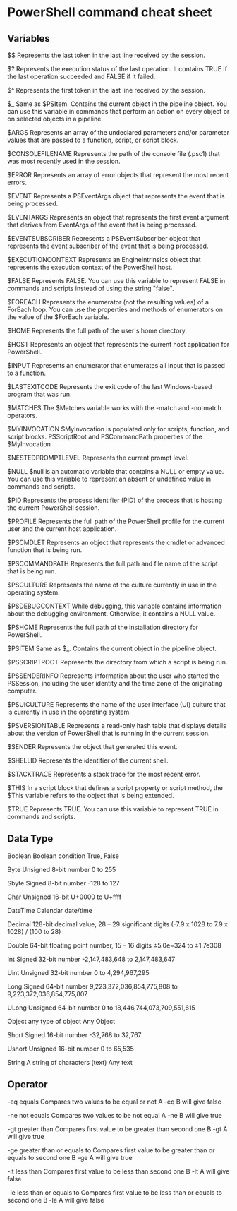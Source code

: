 # PowerShell command cheat sheet
## Variables

$$
Represents the last token in the last line received by the session.

$?
Represents the execution status of the last operation. It contains TRUE if the last operation succeeded and FALSE if it failed.

$^
Represents the first token in the last line received by the session.

$_
Same as $PSItem. Contains the current object in the pipeline object. You can use this variable in commands that perform an action on every object or on selected objects in a pipeline.

$ARGS
Represents an array of the undeclared parameters and/or parameter values that are passed to a function, script, or script block.

$CONSOLEFILENAME
Represents the path of the console file (.psc1) that was most recently used in the session.

$ERROR
Represents an array of error objects that represent the most recent errors.

$EVENT
Represents a PSEventArgs object that represents the event that is being processed.

$EVENTARGS
Represents an object that represents the first event argument that derives from EventArgs of the event that is being processed.

$EVENTSUBSCRIBER
Represents a PSEventSubscriber object that represents the event subscriber of the event that is being processed.

$EXECUTIONCONTEXT
Represents an EngineIntrinsics object that represents the execution context of the PowerShell host.

$FALSE
Represents FALSE. You can use this variable to represent FALSE in commands and scripts instead of using the string "false".

$FOREACH
Represents the enumerator (not the resulting values) of a ForEach loop. You can use the properties and methods of enumerators on the value of the $ForEach variable.

$HOME
Represents the full path of the user's home directory.

$HOST
Represents an object that represents the current host application for PowerShell.

$INPUT
Represents an enumerator that enumerates all input that is passed to a function.

$LASTEXITCODE
Represents the exit code of the last Windows-based program that was run.

$MATCHES
The $Matches variable works with the -match and -notmatch operators.

$MYINVOCATION
$MyInvocation is populated only for scripts, function, and script blocks. PSScriptRoot and PSCommandPath properties of the $MyInvocation

$NESTEDPROMPTLEVEL
Represents the current prompt level.

$NULL
$null is an automatic variable that contains a NULL or empty value. You can use this variable to represent an absent or undefined value in commands and scripts.

$PID
Represents the process identifier (PID) of the process that is hosting the current PowerShell session.

$PROFILE
Represents the full path of the PowerShell profile for the current user and the current host application.

$PSCMDLET
Represents an object that represents the cmdlet or advanced function that is being run.

$PSCOMMANDPATH
Represents the full path and file name of the script that is being run.

$PSCULTURE
Represents the name of the culture currently in use in the operating system.

$PSDEBUGCONTEXT
While debugging, this variable contains information about the debugging environment. Otherwise, it contains a NULL value.

$PSHOME
Represents the full path of the installation directory for PowerShell.

$PSITEM
Same as $_. Contains the current object in the pipeline object.

$PSSCRIPTROOT
Represents the directory from which a script is being run.

$PSSENDERINFO
Represents information about the user who started the PSSession, including the user identity and the time zone of the originating computer.

$PSUICULTURE
Represents the name of the user interface (UI) culture that is currently in use in the operating system.

$PSVERSIONTABLE
Represents a read-only hash table that displays details about the version of PowerShell that is running in the current session.

$SENDER
Represents the object that generated this event.

$SHELLID
Represents the identifier of the current shell.

$STACKTRACE
Represents a stack trace for the most recent error.

$THIS
In a script block that defines a script property or script method, the $This variable refers to the object that is being extended.

$TRUE
Represents TRUE. You can use this variable to represent TRUE in commands and scripts.

## Data Type

Boolean
Boolean condition
True, False

Byte
Unsigned 8-bit number
0 to 255

Sbyte
Signed 8-bit number
-128 to 127

Char
Unsigned 16-bit
U+0000 to U+ffff

DateTime
Calendar date/time
 

Decimal
128-bit decimal value, 28 – 29 significant digits
(-7.9 x 1028 to 7.9 x 1028) / (100 to 28)

Double
64-bit floating point number, 15 – 16 digits
±5.0e−324 to ±1.7e308

Int
Signed 32-bit number
-2,147,483,648 to 2,147,483,647

Uint
Unsigned 32-bit number
0 to 4,294,967,295

Long
Signed 64-bit number
9,223,372,036,854,775,808 to 9,223,372,036,854,775,807

ULong
Unsigned 64-bit number
0 to 18,446,744,073,709,551,615

Object
any type of object
Any Object

Short
Signed 16-bit number
-32,768 to 32,767

Ushort
Unsigned 16-bit number
0 to 65,535

String
A string of characters (text)
Any text

## Operator

-eq
equals
Compares two values to be equal or not
A -eq B will give false

-ne
not equals
Compares two values to be not equal
A -ne B will give true

-gt
greater than
Compares first value to be greater than second one
B -gt A will give true

-ge
greater than or equals to
Compares first value to be greater than or equals to second one
B -ge A will give true

-lt
less than
Compares first value to be less than second one
B -lt A will give false

-le
less than or equals to
Compares first value to be less than or equals to second one
B -le A will give false



